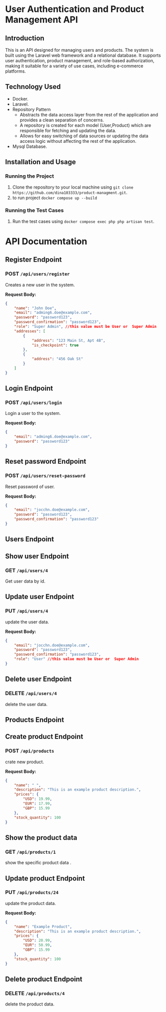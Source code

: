 # User Authentication and Product Management API

## Introduction

This is an API designed for managing users and products. The system is built using the Laravel web framework and a relational database. It supports user authentication, product management, and role-based authorization, making it suitable for a variety of use cases, including e-commerce platforms.


## Technology Used

- Docker.
- Laravel.
- Repository Pattern
    - Abstracts the data access layer from the rest of the application and provides a clean separation of concerns.
    - A repository is created for each model (User,Product) which are responsible for fetching and updating the data.
    - Allows for easy switching of data sources or updating the data access logic without affecting the rest of the application.
- Mysql Database.

## Installation and Usage

### Running the Project

1. Clone the repository to your local machine using `git clone https://github.com/dina103333/product-managment.git`.
2. to run project `docker compose up --build`

### Running the Test Cases

1. Run the test cases using `docker compose exec php php artisan test`.

# API Documentation

## Register Endpoint

### POST ```/api/users/register```

Creates a new user in the system.

**Request Body:**

```json
{
    "name": "John Doe",
    "email": "adming6.doe@example.com",
    "password": "password123",
    "password_confirmation": "password123",
    "role": "Super Admin", //this value must be User or  Super Admin
    "addresses": [
        {
            "address": "123 Main St, Apt 4B",
            "is_checkpoint": true
        },
        {
            "address": "456 Oak St"
        }
    ]
}
```

## Login Endpoint

### POST ```/api/users/login```

Login a user to the system.

**Request Body:**

```json
{
    "email": "adming6.doe@example.com",
    "password": "password123"
}
```

## Reset password Endpoint

### POST ```/api/users/reset-password```

Reset password of user.

**Request Body:**

```json
{
    "email": "jocchn.doe@example.com",
    "password": "password123",
    "password_confirmation": "password123"
}
```

## Users Endpoint

## Show user Endpoint

### GET ```/api/users/4```

Get user data by id.

## Update user Endpoint

### PUT ```/api/users/4```

update the user data.

**Request Body:**

```json
{
    "email": "jocchn.doe@example.com",
    "password": "password123",
    "password_confirmation": "password123",
    "role": "User" //this value must be User or  Super Admin
}
```

## Delete user Endpoint

### DELETE ```/api/users/4```

delete the user data.

## Products Endpoint

## Create product Endpoint

### POST ```/api/products```

crate new product.

**Request Body:**

```json
{
    "name": " ",
    "description": "This is an example product description.",
    "prices": {
        "USD": 19.99,
        "EUR": 17.99,
        "GBP": 15.99
    },
    "stock_quantity": 100
}
```

## Show the product data

### GET ```/api/products/1```

show the specific product data .


## Update product Endpoint

### PUT ```/api/products/24```

update the product data.

**Request Body:**

```json
{
    "name": "Example Product",
    "description": "This is an example product description.",
    "prices": {
        "USD": 20.99,
        "EUR": 50.99,
        "GBP": 15.99
    },
    "stock_quantity": 100
}
```

## Delete product Endpoint

### DELETE ```/api/products/4```

delete the product data.
